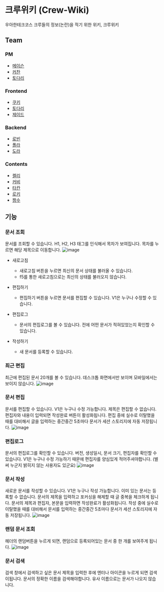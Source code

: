 # 크루위키 (Crew-Wiki)

우아한테크코스 크루들의 정보(논란)을 적기 위한 위키, 크루위키

## Team

### PM
+ [메이슨](https://github.com/masonkimseoul)
+ [커찬](https://github.com/leegwichan)
+ [토다리](https://github.com/Todari)

### Frontend
+ [쿠키](https://github.com/jinhokim98)
+ [토다리](https://github.com/Todari)
+ [제이드](https://github.com/skiende74)

### Backend
+ [로빈](https://github.com/robinjoon)
+ [폴라](https://github.com/jinchiim)
+ [도라](https://github.com/ChooSeoyeon)

### Contents
+ [켈리](https://github.com/kelly6bf)
+ [커비](https://github.com/skylar1220)
+ [타칸](https://github.com/jhon3242)
+ [로키](https://github.com/HaiSeong)
+ [짱수](https://github.com/zangsu)


## 기능

### 문서 조회
문서를 조회할 수 있습니다.
H1, H2, H3 태그를 인식해서 목차가 보여집니다.
목차를 누르면 해당 제목으로 이동합니다.
![image](https://github.com/Crew-Wiki/frontend/assets/81083461/7354eb1c-c7cc-4ed7-891f-d6b2cbbf3313)

+ 새로고침
  - 새로고침 버튼을 누르면 최신의 문서 상태를 불러올 수 있습니다.
  - f5를 통한 새로고침으로는 최신의 상태를 불러오지 않습니다.
    
+ 편집하기
  - 편집하기 버튼을 누르면 문서를 편집할 수 있습니다. V1은 누구나 수정할 수 있습니다.

+ 편집로그
  - 문서의 편집로그를 볼 수 있습니다. 전에 어떤 문서가 적혀있었는지 확인할 수 있습니다.
 
+ 작성하기
  - 새 문서를 등록할 수 있습니다.
 

### 최근 편집
최근에 편집된 문서 20개를 볼 수 있습니다. 데스크톱 화면에서만 보이며 모바일에서는 보이지 않습니다.
![image](https://github.com/Crew-Wiki/frontend/assets/81083461/cc4c1309-0058-48d1-84f8-f782468dbed7)


### 문서 편집
문서를 편집할 수 있습니다. V1은 누구나 수정 가능합니다.
제목은 편집할 수 없습니다. 편집자와 내용이 입력되면 작성완료 버튼이 활성화됩니다.
편집 중에 실수로 이탈했을 때를 대비해서 글을 입력하는 중간중간 5초마다 문서가 세션 스토리지에 자동 저장됩니다.
![image](https://github.com/Crew-Wiki/frontend/assets/81083461/9efa0291-4e3d-4bba-818e-5bcd5aa3ae19)


### 편집로그
문서의 편집로그를 확인할 수 있습니다.
버전, 생성일시, 문서 크기, 편집자를 확인할 수 있습니다.
V1은 누구나 수정 가능하기 때문에 편집자를 양심있게 적어주셔야합니다. (벌써 누군지 밝히지 않는 사용자도 있군요)
![image](https://github.com/Crew-Wiki/frontend/assets/81083461/ca1f5acf-bfba-4689-8d6a-0ce5df72780e)


### 문서 작성
새로운 문서를 작성할 수 있습니다. V1은 누구나 작성 가능합니다.
이미 있는 문서는 등록할 수 없습니다. 문서의 제목을 입력하고 포커싱을 해제할 때 글 중복을 체크하게 됩니다.
문서의 제목과 편집자, 본문을 입력하면 작성완료가 활성화됩니다.
작성 중에 실수로 이탈했을 때를 대비해서 문서를 입력하는 중간중간 5초마다 문서가 세션 스토리지에 자동 저장됩니다.
![image](https://github.com/Crew-Wiki/frontend/assets/81083461/4fde6c14-a845-4a5f-83b9-533f133ba0c8)


### 랜덤 문서 조회
헤더의 랜덤버튼을 누르게 되면, 랜덤으로 등록되어있는 문서 중 한 개를 보여주게 됩니다.
![image](https://github.com/Crew-Wiki/frontend/assets/81083461/c2ec4ea6-bdd0-432a-9c02-17ac5b529603)


### 문서 검색
검색 창에서 검색하고 싶은 문서 제목을 입력한 후에 엔터나 아이콘을 누르게 되면 검색이됩니다.
문서의 정확한 이름을 검색해야합니다. 유사 이름으로는 문서가 나오지 않습니다.


